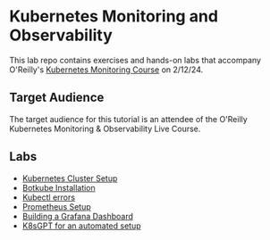 # Kubernetes Monitoring and Observability

This lab repo contains exercises and hands-on labs that accompany O'Reilly's [Kubernetes Monitoring Course](https://www.oreilly.com/live-events/fundamentals-of-observability-and-monitoring-in-kubernetes/0790145048344/0790145048336/) on 2/12/24.

## Target Audience

The target audience for this tutorial is an attendee of the O'Reilly Kubernetes Monitoring & Observability Live Course.

## Labs

* [Kubernetes Cluster Setup](https://github.com/mashby2022/Oreilly-monitoring-labs/tree/main/labs/Kubernetes%20Cluster%20setup)
* [Botkube Installation](https://github.com/mashby2022/Oreilly-monitoring-labs/tree/main/labs/Botkube%20install)
* [Kubectl errors](https://github.com/mashby2022/Oreilly-monitoring-labs/tree/main/labs/Kubectl%20lab)
* [Prometheus Setup](https://github.com/mashby2022/Oreilly-monitoring-labs/tree/main/labs/Prometheus)
* [Building a Grafana Dashboard](https://github.com/mashby2022/Oreilly-monitoring-labs/tree/main/labs/Grafana)
* [K8sGPT for an automated setup](https://github.com/mashby2022/Oreilly-monitoring-labs/tree/main/labs/K8sgpt)

